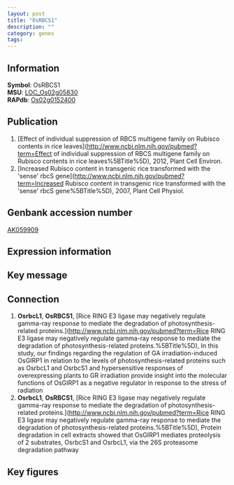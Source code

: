 ```yaml
---
layout: post
title: "OsRBCS1"
description: ""
category: genes
tags: 
---
```


## Information
__Symbol__: OsRBCS1  
__MSU__: [LOC_Os02g05830](http://rice.plantbiology.msu.edu/cgi-bin/ORF_infopage.cgi?orf=LOC_Os02g05830)  
__RAPdb__: [Os02g0152400](http://rapdb.dna.affrc.go.jp/viewer/gbrowse_details/irgsp1?name=Os02g0152400)  

## Publication
1. [Effect of individual suppression of RBCS multigene family on Rubisco contents in rice leaves](http://www.ncbi.nlm.nih.gov/pubmed?term=Effect of individual suppression of RBCS multigene family on Rubisco contents in rice leaves%5BTitle%5D), 2012, Plant Cell Environ.
2. [Increased Rubisco content in transgenic rice transformed with the 'sense' rbcS gene](http://www.ncbi.nlm.nih.gov/pubmed?term=Increased Rubisco content in transgenic rice transformed with the 'sense' rbcS gene%5BTitle%5D), 2007, Plant Cell Physiol.

## Genbank accession number
[AK059909](http://www.ncbi.nlm.nih.gov/nuccore/AK059909)  

## Expression information

## Key message

## Connection
1. __OsrbcL1__, __OsRBCS1__, [Rice RING E3 ligase may negatively regulate gamma-ray response to mediate the degradation of photosynthesis-related proteins.](http://www.ncbi.nlm.nih.gov/pubmed?term=Rice RING E3 ligase may negatively regulate gamma-ray response to mediate the degradation of photosynthesis-related proteins.%5BTitle%5D), In this study, our findings regarding the regulation of GA irradiation-induced OsGIRP1 in relation to the levels of photosynthesis-related proteins such as OsrbcL1 and OsrbcS1 and hypersensitive responses of overexpressing plants to GR irradiation provide insight into the molecular functions of OsGIRP1 as a negative regulator in response to the stress of radiation
2. __OsrbcL1__, __OsRBCS1__, [Rice RING E3 ligase may negatively regulate gamma-ray response to mediate the degradation of photosynthesis-related proteins.](http://www.ncbi.nlm.nih.gov/pubmed?term=Rice RING E3 ligase may negatively regulate gamma-ray response to mediate the degradation of photosynthesis-related proteins.%5BTitle%5D),  Protein degradation in cell extracts showed that OsGIRP1 mediates proteolysis of 2 substrates, OsrbcS1 and OsrbcL1, via the 26S proteasome degradation pathway

## Key figures


